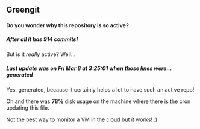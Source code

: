 ## Greengit

#### Do you wonder why this repository is so active?

##### After all it has 914 commits!

But is it *really* active? Well...

##### Last update was on Fri Mar 8 at 3:25:01 when those lines were... generated

Yes, generated, because it certainly helps a lot to have such an active repo!

Oh and there was **78%** disk usage on the machine
where there is the cron updating this file.

Not the best way to monitor a VM in the cloud but it works! :)
